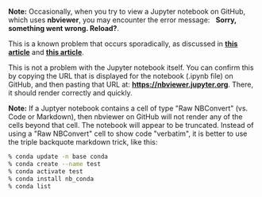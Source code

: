 
<b>Note:</b>  Occasionally, when you try to view a Jupyter notebook on GitHub, which uses <b>nbviewer</b>, you may encounter the error message: &nbsp;  <b>Sorry, something went wrong.  Reload?</b>.

This is a known problem that occurs sporadically, as discussed in
[<b>this article</b>](https://github.com/jupyter/notebook/issues/3555) and
[<b>this article</b>](https://medium.com/@pg170898/problem-facing-at-github-ipynb-is-not-loading-f986a04649f3).

This is not a problem with the Jupyter notebook itself.  You can confirm this by copying the URL that is displayed for the notebook (.ipynb file) on GitHub, and then pasting that URL at:  <b>https://nbviewer.jupyter.org</b>.  There, it should render correctly and quickly.

<b>Note:</b>  If a Juptyer notebook contains a cell of type "Raw NBConvert" (vs. Code or Markdown), then nbviewer on GitHub will not render any of the cells beyond that cell.  The notebook will appear to be truncated.  Instead of using a "Raw NBConvert" cell to show code "verbatim", it is better to use the triple backquote markdown trick, like this:

``` bash
% conda update -n base conda
% conda create --name test
% conda activate test
% conda install nb_conda
% conda list
```
